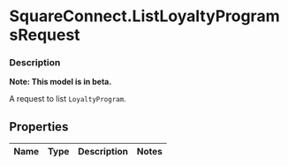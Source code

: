 # SquareConnect.ListLoyaltyProgramsRequest

### Description
**Note: This model is in beta.**

A request to list `LoyaltyProgram`.

## Properties
Name | Type | Description | Notes
------------ | ------------- | ------------- | -------------


